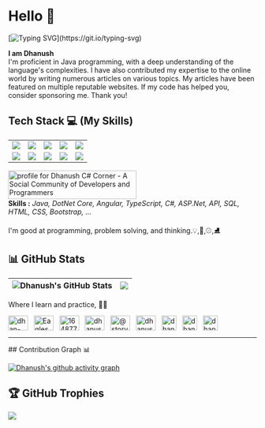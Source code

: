 # Hello 👋

[![Typing SVG](https://readme-typing-svg.herokuapp.com?color=%C02E60FF&lines=Welcome+to+my+profile+!+⭐;Have+a+nice+day!!!;Happy+Coding+...)](https://git.io/typing-svg)

<b>I am Dhanush </b> <br>
I'm proficient in Java programming, with a deep understanding of the language's complexities. I have also contributed my expertise to the online world by writing numerous articles on various topics. My articles have been featured on multiple reputable websites. If my code has helped you, consider sponsoring me. Thank you!
## Tech Stack :computer: (My Skills)
<table>
<tr>
    <td align='center'>
        <a href="https://www.java.com/en/">
        <img src="https://www.vectorlogo.zone/logos/java/java-vertical.svg">
        </a>
    </td>
    <td align='center'>
                <a href="https://angular.io/">
        <img src="https://www.vectorlogo.zone/logos/angular/angular-icon.svg">
        </a>
    </td>
    <td align='center'>
                <a href="https://dotnet.microsoft.com/en-us/apps/aspnet">
        <img src="https://www.vectorlogo.zone/logos/dotnet/dotnet-icon.svg">
         </a>
    </td>
    <td align='center'>
        <img src="https://www.vectorlogo.zone/logos/w3_html5/w3_html5-icon.svg">
    </td>
    <td align='center'>
        <img src="https://www.vectorlogo.zone/logos/w3_css/w3_css-icon.svg">
    </td>
</tr>
<tr>
    <td align='center'>
    <a href="https://developer.mozilla.org/en-US/docs/Web/JavaScript">
    <img src="https://upload.wikimedia.org/wikipedia/commons/thumb/6/6a/JavaScript-logo.png/64px-JavaScript-logo.png">
    </a>
    </td>
    <td align='center'>
    <img src="https://www.vectorlogo.zone/logos/nodejs/nodejs-icon.svg">
    </td>
    <td align='center'>
    <img src="https://www.vectorlogo.zone/logos/git-scm/git-scm-icon.svg">
    </td>
    <td align='center'>    
    <img src="https://www.vectorlogo.zone/logos/getpostman/getpostman-icon.svg">
    </td>
    <td align='center'>
        <a href="https://www.typescriptlang.org/">
        <img src="https://www.vectorlogo.zone/logos/typescriptlang/typescriptlang-icon.svg">
         </a>
    </td>
</tr>
 </table>
 <a href="https://www.c-sharpcorner.com/members/dhanush-krishnan">
<img src="https://www.c-sharpcorner.com/members/dhanush-krishnan/flair.png" width="260" height="58" alt="profile for Dhanush C# Corner - A Social Community of Developers and Programmers" title="profile for Dhanush at C# Corner - A Social Community of Developers and Programmers" />
</a>
<br>
<b>Skills :</b>
<i>Java, DotNet Core, Angular, TypeScript, C#, ASP.Net, API, SQL, HTML, CSS, Bootstrap, ...</i>

I'm good at programming, problem solving, and thinking.:bulb:,:trumpet:,:baseball:,:ice_skate:

## 📊 GitHub Stats
| <img align="center" src="https://github-readme-stats.vercel.app/api?username=dhan-profile&show_icons=true&include_all_commits=true&theme=buefy&hide_border=true&hide=issues" alt="Dhanush's GitHub Stats" /> | <img align="center" src="https://github-readme-stats.vercel.app/api/top-langs/?username=dhan-profile&layout=compact&theme=buefy&hide_border=true" /> |
| ------------- | ------------- |

Where I learn and practice, :rainbow_flag:

<a href="https://github.com/dhan-profile" target="_blank"><img align="center" src="https://raw.githubusercontent.com/rahuldkjain/github-profile-readme-generator/master/src/images/icons/Social/github.svg" alt="dhan-profile" height="30" width="40" /></a>
&nbsp;
<a href="https://leetcode.com/Eagles_Warrior/" target="_blank"><img align="center" src="https://raw.githubusercontent.com/rahuldkjain/github-profile-readme-generator/master/src/images/icons/Social/leet-code.svg" alt="Eagles_Warrior" height="30" width="40" /></a>
&nbsp;
<a href="https://stackoverflow.com/users/16487734/dhanush?tab=profile" target="_blank"><img align="center" src="https://raw.githubusercontent.com/rahuldkjain/github-profile-readme-generator/master/src/images/icons/Social/stack-overflow.svg" alt="16487734" height="30" width="40" /></a>
&nbsp;
<a href="https://www.hackerrank.com/dhanushkrish45" target="_blank"><img align="center" src="https://raw.githubusercontent.com/rahuldkjain/github-profile-readme-generator/master/src/images/icons/Social/hackerrank.svg" alt="dhanushkrish45" height="30" width="40" /></a>
&nbsp;
<a href="https://medium.com/@storybydhanush" target="_blank"><img align="center" src="https://raw.githubusercontent.com/rahuldkjain/github-profile-readme-generator/master/src/images/icons/Social/medium.svg" alt="@storybydhanush" height="30" width="40" /></a>
&nbsp;
<a href="https://dev.to/dhanush9952" target="_blank"><img align="center" src="https://cdn.jsdelivr.net/npm/simple-icons@3.0.1/icons/dev-dot-to.svg" alt="dhanush9952" height="30" width="40" /></a>
&nbsp;
<a href="https://unstop.com/u/dhanushprofile" target="_blank"><img align="center" src="https://d8it4huxumps7.cloudfront.net/uploads/images/unstop/branding-guidelines/icon/unstop-icon-800x800.png" alt="dhanushprofile" height="30" width="30" /></a>
&nbsp;
<a href="https://www.hackerearth.com/@dhanushkrish45" target="_blank"><img align="center" src="https://upload.wikimedia.org/wikipedia/commons/e/e8/HackerEarth_logo.png" alt="dhanushprofile" height="30" width="30" /></a>
&nbsp;
<a href="https://www.codingninjas.com/studio/profile/b1ebb673-a4f2-4bb1-8bb4-e39a1f41242e" target="_blank"><img align="center" src="https://www.codingninjas.com/landing/wp-content/uploads/2022/11/CN-DP.jpg" alt="dhanushprofile" height="30" width="30" /></a>
&nbsp;
<hr>
 ## Contribution Graph 📊

[![Dhanush's github activity graph](https://github-readme-activity-graph.vercel.app/graph?username=dhan-profile&theme=high-contrast)](https://github.com/dhan-profile/github-readme-activity-graph)

## 🏆 GitHub Trophies
![](https://github-profile-trophy.vercel.app/?username=dhan-profile&theme=radical&no-frame=false&no-bg=true&margin-w=4)

